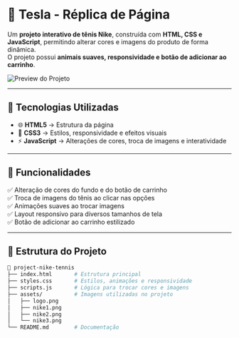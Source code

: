 # 🚗 Tesla - Réplica de Página  

Um **projeto interativo de tênis Nike**, construída com **HTML, CSS e JavaScript**, permitindo alterar cores e imagens do produto de forma dinâmica.  
O projeto possui **animais suaves, responsividade e botão de adicionar ao carrinho**. 

![Preview do Projeto](./assets/animation.gif)  

---

## 🚀 Tecnologias Utilizadas  

- 🌐 **HTML5** → Estrutura da página  
- 🎨 **CSS3** → Estilos, responsividade e efeitos visuais  
- ⚡ **JavaScript** → Alterações de cores, troca de imagens e interatividade  

---

## 🎯 Funcionalidades  

✅ Alteração de cores do fundo e do botão de carrinho  
✅ Troca de imagens do tênis ao clicar nas opções  
✅ Animações suaves ao trocar imagens  
✅ Layout responsivo para diversos tamanhos de tela  
✅ Botão de adicionar ao carrinho estilizado    

---

## 📂 Estrutura do Projeto  

```bash
📁 project-nike-tennis
├── index.html       # Estrutura principal
├── styles.css       # Estilos, animações e responsividade
├── scripts.js       # Lógica para trocar cores e imagens
├── assets/          # Imagens utilizadas no projeto
│   ├── logo.png
│   ├── nike1.png
│   ├── nike2.png
│   └── nike3.png
└── README.md        # Documentação
